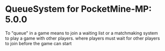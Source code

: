 # QueueSystem for PocketMine-MP: 5.0.0
To "queue" in a game means to join a waiting list or a matchmaking system to play a game with other players. where players must wait for other players to join before the game can start
